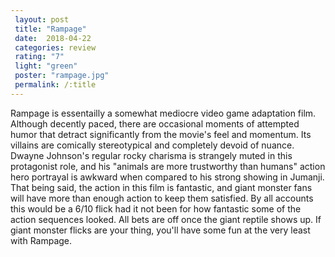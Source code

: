 ```yaml
---
 layout: post
 title: "Rampage"
 date:  2018-04-22
 categories: review
 rating: "7"
 light: "green"
 poster: "rampage.jpg"
 permalink: /:title
---
```



Rampage is essentailly a somewhat mediocre video game adaptation film. Although decently paced, there are occasional moments of attempted humor that detract significantly from the movie's feel and momentum. Its villains are comically stereotypical and completely devoid of nuance. Dwayne Johnson's regular rocky charisma is strangely muted in this protagonist role, and his "animals are more trustworthy than humans" action hero portrayal is awkward when compared to his strong showing in Jumanji. 
That being said, the action in this film is fantastic, and giant monster fans will have more than enough action to keep them satisfied. By all accounts this would be a 6/10 flick had it not been for how fantastic some of the action sequences looked. All bets are off once the giant reptile shows up. If giant monster flicks are your thing, you'll have some fun at the very least with Rampage.  
